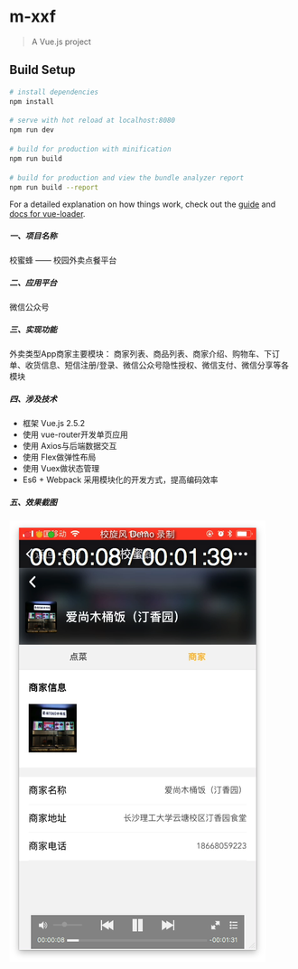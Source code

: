 # m-xxf

> A Vue.js project

## Build Setup

``` bash
# install dependencies
npm install

# serve with hot reload at localhost:8080
npm run dev

# build for production with minification
npm run build

# build for production and view the bundle analyzer report
npm run build --report
```

For a detailed explanation on how things work, check out the [guide](http://vuejs-templates.github.io/webpack/) and [docs for vue-loader](http://vuejs.github.io/vue-loader).



##### 一、项目名称
校蜜蜂 —— 校园外卖点餐平台

##### 二、应用平台
微信公众号

##### 三、实现功能
外卖类型App商家主要模块：
商家列表、商品列表、商家介绍、购物车、下订单、收货信息、短信注册/登录、微信公众号隐性授权、微信支付、微信分享等各模块

##### 四、涉及技术
* 框架 Vue.js 2.5.2
* 使用 vue-router开发单页应用
* 使用 Axios与后端数据交互
* 使用 Flex做弹性布局
* 使用 Vuex做状态管理
* Es6 + Webpack 采用模块化的开发方式，提高编码效率

##### 五、效果截图
 ![image](https://raw.githubusercontent.com/MontageWEB/eleme/master/static/images/Snip20180427_6.png)
